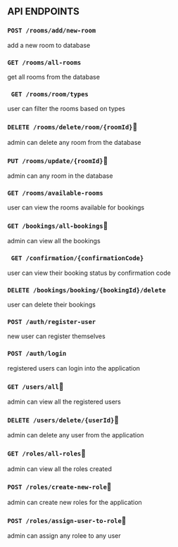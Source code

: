 ## API ENDPOINTS 

### `POST /rooms/add/new-room`
add a new room to database
### `GET /rooms/all-rooms`
get all rooms from the database
### ` GET /rooms/room/types`
user can filter the rooms based on types
### `DELETE /rooms/delete/room/{roomId}`🔐
admin can delete any room from the database
### `PUT /rooms/update/{roomId}`🔐
admin can any room in the database
### `GET /rooms/available-rooms`
user can view the rooms available for bookings
### `GET /bookings/all-bookings`🔐
admin can view all the bookings 
### ` GET /confirmation/{confirmationCode}`
user can view their booking status by confirmation code
### `DELETE /bookings/booking/{bookingId}/delete`
user can delete their bookings 
### `POST /auth/register-user`
new user can register themselves
### `POST /auth/login`
registered users can login into the application
### `GET /users/all`🔐
admin can view all the registered users 
### `DELETE /users/delete/{userId}`🔐
admin can delete any user from the application
### `GET /roles/all-roles`🔐
admin can view all the roles created
### `POST /roles/create-new-role`🔐
admin can create new roles for the application
### `POST /roles/assign-user-to-role`🔐
admin can assign any rolee to any user 
